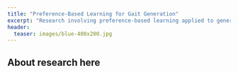 ```yaml
---
title: "Preference-Based Learning for Gait Generation"
excerpt: "Research involving preference-based learning applied to generating walking gaits for bipedal robots."
header:
  teaser: images/blue-400x200.jpg
---
```


## About research here